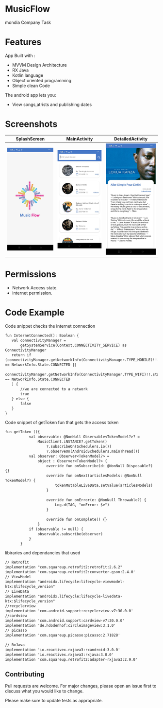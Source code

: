 # MusicFlow
mondia Company Task

# Features
App Built with :
* MVVM Design Architecture
* RX Java
* Kotlin language
* Object oriented programming
* Simple clean Code

The android app lets you:
* View songs,atrists and publishing dates

# Screenshots
SplashScreen              |  MainActivity         |  DetailedActivity
:-------------------------:|:-------------------------: |:-------------------------:
![](https://github.com/ahmedhassan2017/MusicFlow/blob/master/app/src/main/res/drawable-v24/screen1.jpeg)  |  ![](https://github.com/ahmedhassan2017/MusicFlow/blob/master/app/src/main/res/drawable-v24/screen2.jpeg)  |  ![](https://github.com/ahmedhassan2017/MusicFlow/blob/master/app/src/main/res/drawable-v24/screen3.jpeg)

# Permissions
* Network Access state.
* internet permission.

# Code Example
 Code snippet checks the internet connection
 ```
 fun InternetConnected(): Boolean {
    val connectivityManager =
        getSystemService(Context.CONNECTIVITY_SERVICE) as ConnectivityManager
    return if (connectivityManager.getNetworkInfo(ConnectivityManager.TYPE_MOBILE)!!.state == NetworkInfo.State.CONNECTED ||
        connectivityManager.getNetworkInfo(ConnectivityManager.TYPE_WIFI)!!.state == NetworkInfo.State.CONNECTED
    ) {
        //we are connected to a network
        true
    } else {
        false
    }
}
```
 Code snippet of getToken fun that gets the access token
 ```
 fun getToken (){
            val observable: @NonNull Observable<TokenModel?>? =
                MusicClient.iNSTANCE?.getToken()
                    ?.subscribeOn(Schedulers.io())
                    ?.observeOn(AndroidSchedulers.mainThread())
            val observer: Observer<TokenModel?> =
                object : Observer<TokenModel?> {
                    override fun onSubscribe(d: @NonNull Disposable?) {}
                    override fun onNext(articlesModels: @NonNull TokenModel?) {
                        tokenMutableLiveData.setValue(articlesModels)
                    }

                    override fun onError(e: @NonNull Throwable?) {
                        Log.d(TAG, "onError: $e")
                    }

                    override fun onComplete() {}
                }
            if (observable != null) {
                observable.subscribe(observer)
            }
        }
```

libiraries and dependancies that used
```
// Retrofit
implementation "com.squareup.retrofit2:retrofit:2.6.2"
implementation 'com.squareup.retrofit2:converter-gson:2.4.0'
// ViewModel
implementation "androidx.lifecycle:lifecycle-viewmodel-ktx:$lifecycle_version"
// LiveData
implementation "androidx.lifecycle:lifecycle-livedata-ktx:$lifecycle_version"
//recyclerview
implementation 'com.android.support:recyclerview-v7:30.0.0'
//cardview
implementation 'com.android.support:cardview-v7:30.0.0'
implementation 'de.hdodenhof:circleimageview:3.1.0'
// picasso
implementation 'com.squareup.picasso:picasso:2.71828'

// RxJava
implementation 'io.reactivex.rxjava3:rxandroid:3.0.0'
implementation 'io.reactivex.rxjava3:rxjava:3.0.0'
implementation 'com.squareup.retrofit2:adapter-rxjava3:2.9.0'

```
## Contributing
Pull requests are welcome. For major changes, please open an issue first to discuss what you would like to change.

Please make sure to update tests as appropriate.



